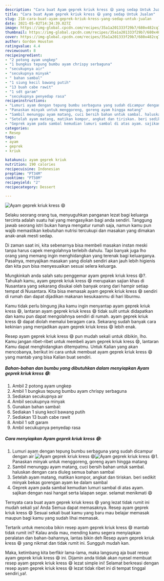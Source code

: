 ```yaml
---
description: "Cara buat Ayam geprek kriuk kress 😄 yang sedap Untuk Jualan"
title: "Cara buat Ayam geprek kriuk kress 😄 yang sedap Untuk Jualan"
slug: 218-cara-buat-ayam-geprek-kriuk-kress-yang-sedap-untuk-jualan
date: 2021-05-02T14:34:39.027Z
image: https://img-global.cpcdn.com/recipes/35a1a201333f29b7/680x482cq70/ayam-geprek-kriuk-kress-😄-foto-resep-utama.jpg
thumbnail: https://img-global.cpcdn.com/recipes/35a1a201333f29b7/680x482cq70/ayam-geprek-kriuk-kress-😄-foto-resep-utama.jpg
cover: https://img-global.cpcdn.com/recipes/35a1a201333f29b7/680x482cq70/ayam-geprek-kriuk-kress-😄-foto-resep-utama.jpg
author: Gordon Houston
ratingvalue: 4.4
reviewcount: 8
recipeingredient:
- "2 potong ayam ungkep"
- "1 bungkus tepung bumbu ayam chrispy serbaguna"
- "secukupnya air"
- "secukupnya minyak"
- " bahan sambal"
- "1 siung kecil bawang putih"
- "13 buah cabe rawit"
- "1 sdt garam"
- "secukupnya penyedap rasa"
recipeinstructions:
- "Lumuri ayam dengan tepung bumbu serbaguna yang sudah dicampur dengan air"
- "Panaskan minyak untuk menggoreng, goreng ayam hingga matang"
- "Sambil menunggu ayam matang, cuci bersih bahan untuk sambal. haluskan dengan cara diuleg semua bahan sambal"
- "Setelah ayam matang, matikan kompor, angkat dan tiriskan. beri sedikit minyak bekas gorengan ayam ke dalam sambal"
- "Geprek ayam pada sambal kemudian lumuri sambal di atas ayam. sajikan dengan nasi hangat serta lalapan segar. selamat menikmati 😄"
categories:
- Resep
tags:
- ayam
- geprek
- kriuk

katakunci: ayam geprek kriuk 
nutrition: 190 calories
recipecuisine: Indonesian
preptime: "PT34M"
cooktime: "PT50M"
recipeyield: "2"
recipecategory: Dessert

---
```



![Ayam geprek kriuk kress 😄](https://img-global.cpcdn.com/recipes/35a1a201333f29b7/680x482cq70/ayam-geprek-kriuk-kress-😄-foto-resep-utama.jpg)

Selaku seorang orang tua, menyuguhkan panganan lezat bagi keluarga tercinta adalah suatu hal yang mengasyikan bagi anda sendiri. Tanggung jawab seorang istri bukan hanya mengatur rumah saja, namun kamu pun wajib memastikan kebutuhan nutrisi tercukupi dan masakan yang dimakan anak-anak mesti sedap.

Di zaman  saat ini, kita sebenarnya bisa membeli masakan instan meski tanpa harus capek mengolahnya terlebih dahulu. Tapi banyak juga lho orang yang memang ingin menghidangkan yang terenak bagi keluarganya. Pasalnya, menyajikan masakan yang diolah sendiri akan jauh lebih higienis dan kita pun bisa menyesuaikan sesuai selera keluarga. 



Mungkinkah anda salah satu penggemar ayam geprek kriuk kress 😄?. Tahukah kamu, ayam geprek kriuk kress 😄 merupakan sajian khas di Nusantara yang sekarang disukai oleh banyak orang dari hampir setiap tempat di Nusantara. Kita bisa memasak ayam geprek kriuk kress 😄 sendiri di rumah dan dapat dijadikan makanan kesukaanmu di hari liburmu.

Kamu tidak perlu bingung jika kamu ingin menyantap ayam geprek kriuk kress 😄, lantaran ayam geprek kriuk kress 😄 tidak sulit untuk didapatkan dan kamu pun dapat mengolahnya sendiri di rumah. ayam geprek kriuk kress 😄 dapat diolah memalui beragam cara. Sekarang sudah banyak cara kekinian yang menjadikan ayam geprek kriuk kress 😄 lebih enak.

Resep ayam geprek kriuk kress 😄 pun mudah sekali untuk dibikin, lho. Kamu jangan ribet-ribet untuk membeli ayam geprek kriuk kress 😄, lantaran Kamu dapat menghidangkan ditempatmu. Untuk Kalian yang akan mencobanya, berikut ini cara untuk membuat ayam geprek kriuk kress 😄 yang mantab yang bisa Kalian buat sendiri.

<!--inarticleads1-->

##### Bahan-bahan dan bumbu yang dibutuhkan dalam menyiapkan Ayam geprek kriuk kress 😄:

1. Ambil 2 potong ayam ungkep
1. Ambil 1 bungkus tepung bumbu ayam chrispy serbaguna
1. Sediakan secukupnya air
1. Ambil secukupnya minyak
1. Gunakan  bahan sambal:
1. Sediakan 1 siung kecil bawang putih
1. Sediakan 13 buah cabe rawit
1. Ambil 1 sdt garam
1. Ambil secukupnya penyedap rasa




<!--inarticleads2-->

##### Cara menyiapkan Ayam geprek kriuk kress 😄:

1. Lumuri ayam dengan tepung bumbu serbaguna yang sudah dicampur dengan air
<img src="https://img-global.cpcdn.com/steps/33f4518e73f54437/160x128cq70/ayam-geprek-kriuk-kress-😄-langkah-memasak-1-foto.jpg" alt="Ayam geprek kriuk kress 😄"><img src="https://img-global.cpcdn.com/steps/7ec69ab78e7cd328/160x128cq70/ayam-geprek-kriuk-kress-😄-langkah-memasak-1-foto.jpg" alt="Ayam geprek kriuk kress 😄">1. Panaskan minyak untuk menggoreng, goreng ayam hingga matang
1. Sambil menunggu ayam matang, cuci bersih bahan untuk sambal. haluskan dengan cara diuleg semua bahan sambal
1. Setelah ayam matang, matikan kompor, angkat dan tiriskan. beri sedikit minyak bekas gorengan ayam ke dalam sambal
1. Geprek ayam pada sambal kemudian lumuri sambal di atas ayam. sajikan dengan nasi hangat serta lalapan segar. selamat menikmati 😄




Ternyata cara buat ayam geprek kriuk kress 😄 yang lezat tidak rumit ini mudah sekali ya! Anda Semua dapat memasaknya. Resep ayam geprek kriuk kress 😄 Sesuai sekali buat kamu yang baru mau belajar memasak maupun bagi kamu yang sudah lihai memasak.

Tertarik untuk mencoba bikin resep ayam geprek kriuk kress 😄 mantab tidak rumit ini? Kalau anda mau, mending kamu segera menyiapkan peralatan dan bahan-bahannya, lantas bikin deh Resep ayam geprek kriuk kress 😄 yang nikmat dan tidak rumit ini. Sungguh mudah kan. 

Maka, ketimbang kita berfikir lama-lama, maka langsung aja buat resep ayam geprek kriuk kress 😄 ini. Dijamin anda tiidak akan nyesel membuat resep ayam geprek kriuk kress 😄 lezat simple ini! Selamat berkreasi dengan resep ayam geprek kriuk kress 😄 lezat tidak ribet ini di tempat tinggal sendiri,ya!.

